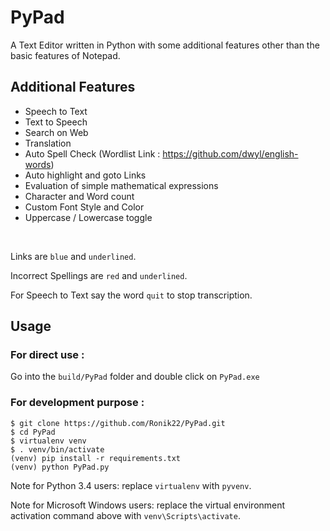 # PyPad
A Text Editor written in Python with some additional features other than the basic features of Notepad.

## Additional Features
*   Speech to Text
*   Text to Speech
*   Search on Web
*   Translation
*   Auto Spell Check (Wordlist Link : https://github.com/dwyl/english-words)
*   Auto highlight and goto Links
*   Evaluation of simple mathematical expressions
*   Character and Word count
*   Custom Font Style and Color
*   Uppercase / Lowercase toggle

<br>

Links are `blue` and `underlined`.

Incorrect Spellings are `red` and `underlined`.

For Speech to Text say the word `quit` to stop transcription.

## Usage

### For direct use :

Go into the `build/PyPad` folder and double click on `PyPad.exe`

### For development purpose :

    $ git clone https://github.com/Ronik22/PyPad.git
    $ cd PyPad
    $ virtualenv venv
    $ . venv/bin/activate
    (venv) pip install -r requirements.txt
    (venv) python PyPad.py

Note for Python 3.4 users: replace `virtualenv` with `pyvenv`.

Note for Microsoft Windows users: replace the virtual environment activation command above with `venv\Scripts\activate`.
